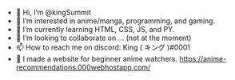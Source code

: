 - 👋 Hi, I’m @kingSummit
- 👀 I’m interested in anime/manga, programming, and gaming.
- 🌱 I’m currently learning HTML, CSS, JS, and PY.
- 💞️ I’m looking to collaborate on ... (not at the moment)
- 📫 How to reach me on discord: King ( キング )#0001
- 🤳 I made a website for beginner anime watchers. https://anime-recommendations.000webhostapp.com/

<!---
kingSummit/kingSummit is a ✨ special ✨ repository because its `README.md` (this file) appears on your GitHub profile.
You can click the Preview link to take a look at your changes.
--->
